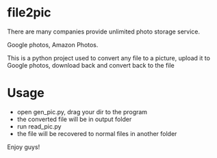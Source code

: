 # file2pic
There are many companies provide unlimited photo storage service.

Google photos, Amazon Photos.

This is a python project used to convert any file to a picture, upload it to Google photos, download back and convert back to the file

# Usage

- open gen_pic.py, drag your dir to the program
- the converted file will be in output folder
- run read_pic.py
- the file will be recovered to normal files in another folder

Enjoy guys!
